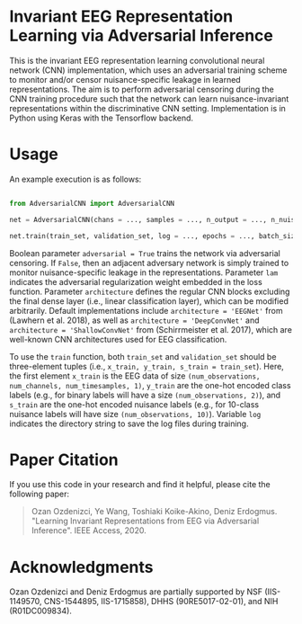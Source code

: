 # Invariant EEG Representation Learning via Adversarial Inference

This is the invariant EEG representation learning convolutional neural network (CNN) implementation, which uses an adversarial training scheme to monitor and/or censor nuisance-specific leakage in learned representations. The aim is to perform adversarial censoring during the CNN training procedure such that the network can learn nuisance-invariant representations within the discriminative CNN setting. Implementation is in Python using Keras with the Tensorflow backend.

# Usage

An example execution is as follows:

```python

from AdversarialCNN import AdversarialCNN

net = AdversarialCNN(chans = ..., samples = ..., n_output = ..., n_nuisance = ..., architecture = ..., adversarial = ..., lam = ...)

net.train(train_set, validation_set, log = ..., epochs = ..., batch_size = ...)

```

Boolean parameter `adversarial = True` trains the network via adversarial censoring. If `False`, then an adjacent adversary network is simply trained to monitor nuisance-specific leakage in the representations. Parameter `lam` indicates the adversarial regularization weight embedded in the loss function. Parameter `architecture` defines the regular CNN blocks excluding the final dense layer (i.e., linear classification layer), which can be modified arbitrarily. Default implementations include `architecture = 'EEGNet'` from (Lawhern et al. 2018), as well as `architecture = 'DeepConvNet'` and `architecture = 'ShallowConvNet'` from (Schirrmeister et al. 2017), which are well-known CNN architectures used for EEG classification.

To use the `train` function, both `train_set` and `validation_set` should be three-element tuples (i.e., `x_train, y_train, s_train = train_set`). Here, the first element `x_train` is the EEG data of size `(num_observations, num_channels, num_timesamples, 1)`, `y_train` are the one-hot encoded class labels (e.g., for binary labels will have a size `(num_observations, 2)`), and `s_train` are the one-hot encoded nuisance labels (e.g., for 10-class nuisance labels will have size `(num_observations, 10)`). Variable `log` indicates the directory string to save the log files during training.

# Paper Citation
If you use this code in your research and find it helpful, please cite the following paper:
> Ozan Ozdenizci, Ye Wang, Toshiaki Koike-Akino, Deniz Erdogmus. "Learning Invariant Representations from EEG via Adversarial Inference". IEEE Access, 2020.

# Acknowledgments
Ozan Ozdenizci and Deniz Erdogmus are partially supported by NSF (IIS-1149570, CNS-1544895, IIS-1715858), DHHS (90RE5017-02-01), and NIH (R01DC009834).
